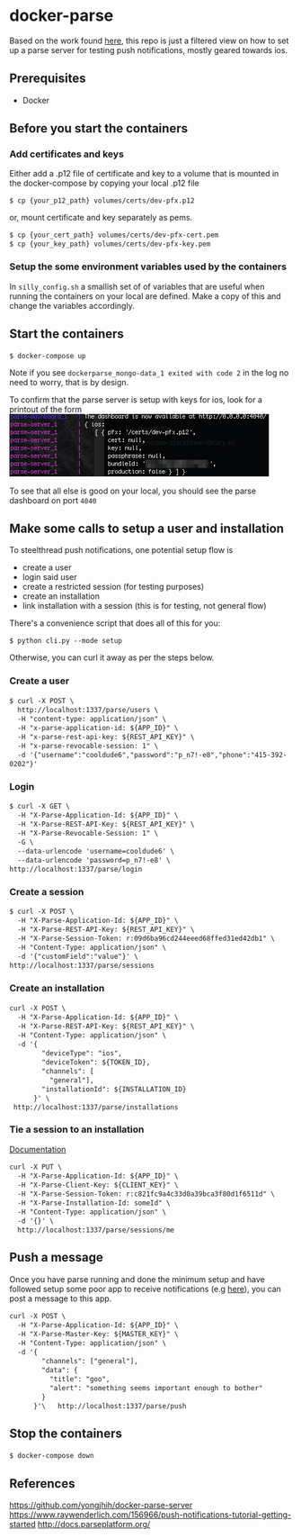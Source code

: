 # docker-parse

Based on the work found [here]('https://github.com/yongjhih/docker-parse-server'), this repo is just a filtered view on how to set up a parse server for testing push notifications, mostly geared towards ios.

## Prerequisites
* Docker


## Before you start the containers

### Add certificates and keys
Either add a .p12 file of certificate and key to a volume that is mounted in the docker-compose by copying your local .p12 file

```
$ cp {your_p12_path} volumes/certs/dev-pfx.p12
```
or, mount certificate and key separately as pems.
```
$ cp {your_cert_path} volumes/certs/dev-pfx-cert.pem
$ cp {your_key_path} volumes/certs/dev-pfx-key.pem

```

### Setup the some environment variables used by the containers
In `silly_config.sh` a smallish set of of variables that are useful when running the containers on your local are defined.
Make a copy of this and change the variables accordingly.

## Start the containers
```
$ docker-compose up
```
Note if you see `dockerparse_mongo-data_1 exited with code 2` in the log no need to worry, that is by design.

To confirm that the parse server is setup with keys for ios, look for a printout of the form
![](shell_1.png)

To see that all else is good on your local, you should see the parse dashboard on port `4040`


## Make some calls to setup a user and installation

To steelthread push notifications, one potential setup flow is
* create a user
* login said user
* create a restricted session (for testing purposes)
* create an installation
* link installation with a session (this is for testing, not general flow)

There's a convenience script that does all of this for you:

```
$ python cli.py --mode setup
```
Otherwise, you can curl it away as per the steps below.

### Create a user
```
$ curl -X POST \
  http://localhost:1337/parse/users \
  -H "content-type: application/json" \
  -H "x-parse-application-id: ${APP_ID}" \
  -H "x-parse-rest-api-key: ${REST_API_KEY}" \
  -H "x-parse-revocable-session: 1" \
  -d '{"username":"cooldude6","password":"p_n7!-e8","phone":"415-392-0202"}'
```
### Login
```
$ curl -X GET \
  -H "X-Parse-Application-Id: ${APP_ID}" \
  -H "X-Parse-REST-API-Key: ${REST_API_KEY}" \
  -H "X-Parse-Revocable-Session: 1" \
  -G \
  --data-urlencode 'username=cooldude6' \
  --data-urlencode 'password=p_n7!-e8' \
http://localhost:1337/parse/login
```

### Create a session
```
$ curl -X POST \
  -H "X-Parse-Application-Id: ${APP_ID}" \
  -H "X-Parse-REST-API-Key: ${REST_API_KEY}" \
  -H "X-Parse-Session-Token: r:09d6ba96cd244eeed68ffed31ed42db1" \
  -H "Content-Type: application/json" \
  -d '{"customField":"value"}' \
http://localhost:1337/parse/sessions
```

### Create an installation
```
curl -X POST \
  -H "X-Parse-Application-Id: ${APP_ID}" \
  -H "X-Parse-REST-API-Key: ${REST_API_KEY}" \
  -H "Content-Type: application/json" \
  -d '{
        "deviceType": "ios",
        "deviceToken": ${TOKEN_ID},
        "channels": [
          "general"],
        "installationId": ${INSTALLATION_ID}
      }' \
 http://localhost:1337/parse/installations
```

### Tie a session to an installation
[Documentation](http://docs.parseplatform.org/rest/guide/#creating-sessions)
```
curl -X PUT \
  -H "X-Parse-Application-Id: ${APP_ID}" \
  -H "X-Parse-Client-Key: ${CLIENT_KEY}" \
  -H "X-Parse-Session-Token: r:c821fc9a4c33d0a39bca3f80d1f6511d" \
  -H "X-Parse-Installation-Id: someId" \
  -H "Content-Type: application/json" \
  -d '{}' \
  http://localhost:1337/parse/sessions/me
```

## Push a message
Once you have parse running and done the minimum setup and have followed setup some poor app to receive notifications (e.g [here](https://www.raywenderlich.com/156966/push-notifications-tutorial-getting-started)), you can post a message to this app.

```
curl -X POST \
  -H "X-Parse-Application-Id: ${APP_ID}" \
  -H "X-Parse-Master-Key: ${MASTER_KEY}" \
  -H "Content-Type: application/json" \
  -d '{
        "channels": ["general"],
        "data": {
          "title": "goo",
          "alert": "something seems important enough to bother"
        }
      }'\   http://localhost:1337/parse/push
```
## Stop the containers
`$ docker-compose down`


## References
https://github.com/yongjhih/docker-parse-server
https://www.raywenderlich.com/156966/push-notifications-tutorial-getting-started
http://docs.parseplatform.org/
